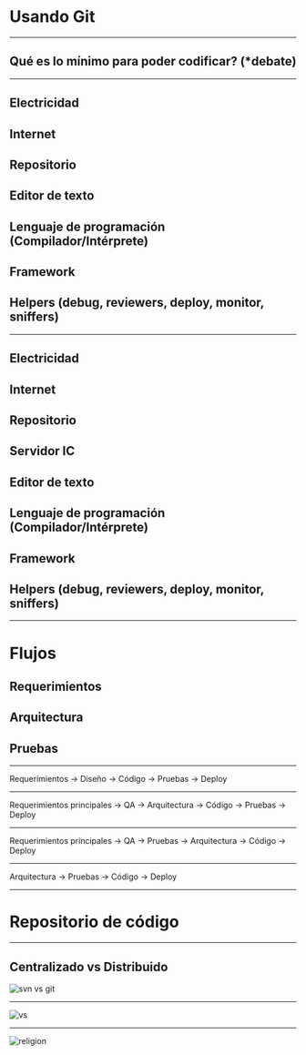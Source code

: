 # Usando Git

---

## Qué es lo mínimo para poder codificar? (*debate)

---

## Electricidad
## Internet
## Repositorio
## Editor de texto
## Lenguaje de programación (Compilador/Intérprete)
## Framework
## Helpers (debug, reviewers, deploy, monitor, sniffers)

---

## Electricidad
## Internet
## Repositorio
## Servidor IC
## Editor de texto
## Lenguaje de programación (Compilador/Intérprete)
## Framework
## Helpers (debug, reviewers, deploy, monitor, sniffers)

---

# Flujos
## Requerimientos
## Arquitectura
## Pruebas

---

Requerimientos -> Diseño -> Código -> Pruebas -> Deploy

---

Requerimientos principales -> QA -> Arquitectura -> Código -> Pruebas -> Deploy

---

Requerimientos principales -> QA -> Pruebas -> Arquitectura -> Código -> Deploy

---

Arquitectura -> Pruebas -> Código -> Deploy

---

# Repositorio de código

---

## Centralizado vs Distribuido

![svn vs git](http://www.gcharmae.com/images/svnvsgit.png)

---

![vs](https://www.git-tower.com/learn/content/01-git/01-ebook/en/01-command-line/07-appendix/03-from-subversion-to-git/centralized-vs-distributed.png)

---
![religion](http://chrispebble.com/posts/11/git-religion.jpg)
